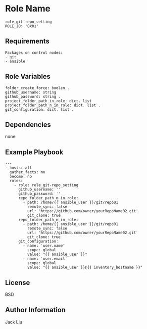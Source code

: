 Role Name
=========
```
role_git-repo_setting
ROLE_ID: '0x01'
```
Requirements
------------
```
Packages on control nodes:
- git 
- ansible
```

Role Variables
--------------
```
folder_create_force: boolen . 
github_username: string  
github_password: string . 
project_folder_path_in_role: dict. list  
project_folder_path_n_in_role: dict. list . 
git_configuration: dict. list . 

```
Dependencies
------------

none

Example Playbook
----------------
```    
---
- hosts: all
  gather_facts: no
  become: no
  roles:
    - role: role_git-repo_setting
      github_username: ''
      github_password: ''
      repo_folder_path_n_in_role:
        - path: /home/{{ ansible_user }}/git/repo01
          remote_sync: false
          url: 'https://github.com/owner/yourRepoName02.git' 
          git_clone: true
      repo_folder_path_n_in_role:
        - path: /home/{{ ansible_user }}/git/repo01
          remote_sync: false
          url: 'https://github.com/owner/yourRepoName02.git' 
          git_clone: true
      git_configuration:
        - name: 'user.name'
          scope: global
          value: "{{ ansible_user }}"
        - name: 'user.email'
          scope: global
          value: "{{ ansible_user }}@{{ inventory_hostname }}"
```        
License
-------

BSD

Author Information
------------------

Jack Liu
